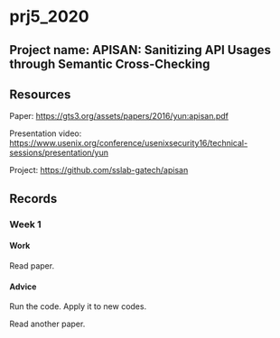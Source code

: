 # prj5_2020

## Project name: APISAN: Sanitizing API Usages through Semantic Cross-Checking

## Resources

Paper: <https://gts3.org/assets/papers/2016/yun:apisan.pdf>

Presentation video: <https://www.usenix.org/conference/usenixsecurity16/technical-sessions/presentation/yun>

Project: <https://github.com/sslab-gatech/apisan>

## Records

### Week 1

#### Work

Read paper.

#### Advice

Run the code. Apply it to new codes.

Read another paper.

